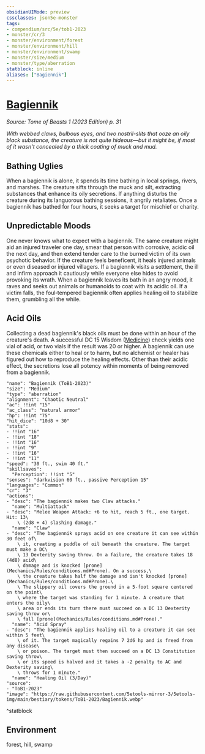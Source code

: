 ```yaml
---
obsidianUIMode: preview
cssclasses: json5e-monster
tags:
- compendium/src/5e/tob1-2023
- monster/cr/3
- monster/environment/forest
- monster/environment/hill
- monster/environment/swamp
- monster/size/medium
- monster/type/aberration
statblock: inline
aliases: ["Bagiennik"]
---
```

# [Bagiennik](Mechanics\bestiary\aberration/bagiennik-tob1-2023.md)
*Source: Tome of Beasts 1 (2023 Edition) p. 31*  

*With webbed claws, bulbous eyes, and two nostril-slits that ooze an oily black substance, the creature is not quite hideous—but it might be, if most of it wasn't concealed by a thick coating of muck and mud.*

## Bathing Uglies

When a bagiennik is alone, it spends its time bathing in local springs, rivers, and marshes. The creature sifts through the muck and silt, extracting substances that enhance its oily secretions. If anything disturbs the creature during its languorous bathing sessions, it angrily retaliates. Once a bagiennik has bathed for four hours, it seeks a target for mischief or charity.

## Unpredictable Moods

One never knows what to expect with a bagiennik. The same creature might aid an injured traveler one day, smear that person with corrosive, acidic oil the next day, and then extend tender care to the burned victim of its own psychotic behavior. If the creature feels beneficent, it heals injured animals or even diseased or injured villagers. If a bagiennik visits a settlement, the ill and infirm approach it cautiously while everyone else hides to avoid provoking its wrath. When a bagiennik leaves its bath in an angry mood, it raves and seeks out animals or humanoids to coat with its acidic oil. If a victim falls, the foul‑tempered bagiennik often applies healing oil to stabilize them, grumbling all the while.

## Acid Oils

Collecting a dead bagiennik's black oils must be done within an hour of the creature's death. A successful DC 15 Wisdom ([Medicine](Mechanics/Rules/skills.md#Medicine)) check yields one vial of acid, or two vials if the result was 20 or higher. A bagiennik can use these chemicals either to heal or to harm, but no alchemist or healer has figured out how to reproduce the healing effects. Other than their acidic effect, the secretions lose all potency within moments of being removed from a bagiennik.

```statblock
"name": "Bagiennik (ToB1-2023)"
"size": "Medium"
"type": "aberration"
"alignment": "Chaotic Neutral"
"ac": !!int "15"
"ac_class": "natural armor"
"hp": !!int "75"
"hit_dice": "10d8 + 30"
"stats":
- !!int "16"
- !!int "18"
- !!int "16"
- !!int "9"
- !!int "16"
- !!int "11"
"speed": "30 ft., swim 40 ft."
"skillsaves":
  "Perception": !!int "5"
"senses": "darkvision 60 ft., passive Perception 15"
"languages": "Common"
"cr": "3"
"actions":
- "desc": "The bagiennik makes two Claw attacks."
  "name": "Multiattack"
- "desc": "Melee Weapon Attack: +6 to hit, reach 5 ft., one target. Hit: 13\
    \ (2d8 + 4) slashing damage."
  "name": "Claw"
- "desc": "The bagiennik sprays acid on one creature it can see within 30 feet of\
    \ it, creating a puddle of oil beneath the creature. The target must make a DC\
    \ 13 Dexterity saving throw. On a failure, the creature takes 18 (4d8) acid\
    \ damage and is knocked [prone](Mechanics/Rules/conditions.md#Prone). On a success,\
    \ the creature takes half the damage and isn't knocked [prone](Mechanics/Rules/conditions.md#Prone).\
    \ The slippery oil covers the ground in a 5-foot square centered on the point\
    \ where the target was standing for 1 minute. A creature that enters the oily\
    \ area or ends its turn there must succeed on a DC 13 Dexterity saving throw or\
    \ fall [prone](Mechanics/Rules/conditions.md#Prone)."
  "name": "Acid Spray"
- "desc": "The bagiennik applies healing oil to a creature it can see within 5 feet\
    \ of it. The target magically regains 7 2d6 hp and is freed from any disease\
    \ or poison. The target must then succeed on a DC 13 Constitution saving throw\
    \ or its speed is halved and it takes a -2 penalty to AC and Dexterity saving\
    \ throws for 1 minute."
  "name": "Healing Oil (3/Day)"
"source":
- "ToB1-2023"
"image": "https://raw.githubusercontent.com/5etools-mirror-3/5etools-img/main/bestiary/tokens/ToB1-2023/Bagiennik.webp"
```
^statblock

## Environment

forest, hill, swamp